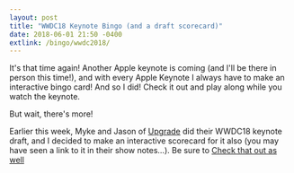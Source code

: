 ```yaml
---
layout: post
title: "WWDC18 Keynote Bingo (and a draft scorecard)"
date: 2018-06-01 21:50 -0400
extlink: /bingo/wwdc2018/
---
```


It's that time again! Another Apple keynote is coming (and I'll be there in person this time!), and
with every Apple Keynote I always have to make an interactive bingo card! And so I did! Check it out
and play along while you watch the keynote.

But wait, there's more!

Earlier this week, Myke and Jason of [Upgrade](https://relay.fm/upgrade) did their WWDC18 keynote draft,
and I decided to make an interactive scorecard for it also (you may have seen a link to it in their show
notes...). Be sure to [Check that out as well](/bingo/wwdc2018/draft.html)